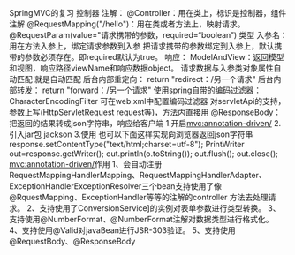SpringMVC的复习
控制器
   注解：
        @Controller：用在类上，标识是控制器，组件注解
        @RequestMapping("/hello")：用在类或者方法上，映射请求。
        @RequestParam(value="请求携带的参数，required=“boolean”) 类型 入参名：用在方法入参上，绑定请求参数到入参
            把请求携带的参数绑定到入参上，默认携带的参数必须存在。即required默认为true。
   响应：
        ModelAndView：返回模型和视图，响应路径viewName和响应数据object。
   请求数据与入参类对象属性自动匹配
        就是自动匹配
   后台内部重定向：
        return "redirect：/另一个请求"
   后台内部转发： 
        return "forward：/另一个请求"
   使用spring自带的编码过滤器：CharacterEncodingFilter
        可在web.xml中配置编码过滤器
   对servletApi的支持，
        参数上写(HttpServletRequest request等)，方法内直接用
   @ResponseBody：把返回的结果转成json字符串，响应给客户端
        1.开启<mvc:annotation-driven/>
        2.引入jar包 jackson
        3.使用
       也可以下面这样实现向浏览器返回json字符串
           response.setContentType("text/html;charset=utf-8");
           PrintWriter out=response.getWriter();
           out.println(o.toString());
           out.flush();
           out.close();
   <mvc:annotation-driven/>作用
       1、会自动注册RequestMappingHandlerMapping、RequestMappingHandlerAdapter、ExceptionHandlerExceptionResolver三个bean支持使用了像@RquestMapping、ExceptionHandler等等的注解的controller 方法去处理请求。
       2、支持使用了ConversionService]的实例对表单参数进行类型转换。
       3、支持使用@NumberFormat、@NumberFormat注解对数据类型进行格式化。
       4、支持使用@Valid对javaBean进行JSR-303验证。
       5、支持使用@RequestBody、@ResponseBody